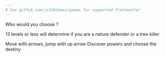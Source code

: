 ```yaml
---
# See github.com/js13kGames/games for supported frontmatter
---
```

Who would you choose ?

13 levels or less will determine if you are a nature defender or a tree killer

Move with arrows, jump with up arrow
Discover powers and choose the destiny